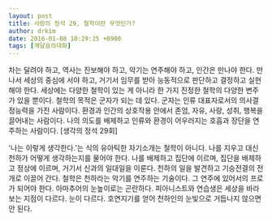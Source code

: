 ```yaml
---
layout: post
title: 사랑의 정석 29, 철학이란 무엇인가?
author: drkim
date: 2016-01-08 10:29:25 +0900
tags: [깨달음의대화]
---
```

차는 달려야 하고, 역사는 진보해야 하고, 악기는 연주해야 하고, 인간은 만나야 한다. 만나서 세상의 중심에 서야 하고, 거기서 임무를 받아 능동적으로 판단하고 결정하고 실현해야 한다. 세상에는 다양한 철학이 있는 게 아니라 한 가지 진정한 철학의 다양한 변주가 있을 뿐이다. 철학의 목적은 군자가 되는 데 있다. 군자는 인류 대표자로서의 의사결정능력을 가진 사람이다. 환경과 인간의 상호작용 안에서 존엄, 자유, 사랑, 성취, 행복을 끌어내는 사람이다. 나의 의도를 배제하고 인류와 환경이 어우러지는 호흡과 장단을 연주하는 사람이다. [생각의 정석 29회] 

  


'나는 이렇게 생각한다.'는 식의 유아틱한 자기소개는 철학이 아니다. 나를 지우고 대신 천하가 어떻게 생각하는지를 물어야 한다. 나를 배제하고 집단에 이르며, 집단을 배제하고 정상에 이르며, 거기서 신과의 일대일을 이룬다. 천하의 일을 발견하고 기승전결의 전개로 이끌어 간다. 철학은 천하라는 악기를 연주하는 기술이다. 그 연주에 있어서의 프로가 되어야 한다. 아마추어의 눈높이로는 곤란하다. 피아니스트와 연습생은 세상을 바라보는 지점이 다르다. 눈이 다르다. 호연지기를 얻어 천하인의 눈빛으로 거듭나지 않으면 안 된다.